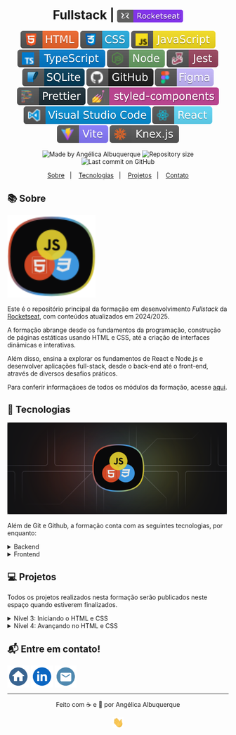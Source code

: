 ﻿<h1 align="center">
  Fullstack | <img alt="badge rocketseat" align="center" src="https://raw.githubusercontent.com/angelicaalbuquerque/badges-and-icons/refs/heads/main/badges/rocketseat.svg" width="150px;">
</h1>

<p align="center">
  <img alt="badge html" src="https://raw.githubusercontent.com/angelicaalbuquerque/badges-and-icons/f96545c39b9ff34534ee166d78e4bcef00de3928/badges/html.svg">
  <img alt="badge css" src="https://raw.githubusercontent.com/angelicaalbuquerque/badges-and-icons/f96545c39b9ff34534ee166d78e4bcef00de3928/badges/css.svg">
  <img alt="badge javascript" src="https://raw.githubusercontent.com/angelicaalbuquerque/badges-and-icons/d369e43d97e48a84cda8328adbd77b1ba280ebbf/badges/javascript.svg">
  <img alt="badge typescript" src="https://raw.githubusercontent.com/angelicaalbuquerque/badges-and-icons/main/badges/typescript.svg">
  <img alt="badge node" src="https://raw.githubusercontent.com/angelicaalbuquerque/badges-and-icons/871e146d6758e9e2ea5a4d72460badf62c91b79e/badges/node.svg">
  <img alt="badge jest" src="https://raw.githubusercontent.com/angelicaalbuquerque/badges-and-icons/871e146d6758e9e2ea5a4d72460badf62c91b79e/badges/jest.svg">
  <img alt="badge sqlite" src="https://raw.githubusercontent.com/angelicaalbuquerque/badges-and-icons/main/badges/sqlite.svg">
  <img alt="badge github" src="https://raw.githubusercontent.com/angelicaalbuquerque/badges-and-icons/9e4d919f31227382adee08274852a8b8bd308a86/badges/github.svg">
  <img alt="badge figma" src="https://raw.githubusercontent.com/angelicaalbuquerque/badges-and-icons/main/badges/figma.svg">
  <img alt="badge prettier" src="https://raw.githubusercontent.com/angelicaalbuquerque/badges-and-icons/3da3bd57de686710acb6eeca42e53d3b6327cfaf/badges/prettier-2.svg">
  <img alt="badge styled-components" src="https://raw.githubusercontent.com/angelicaalbuquerque/badges-and-icons/8fa82d31ab106319d191282263aaddd33405ec06/badges/styled-components.svg">
  <img alt="badge vscode" src="https://raw.githubusercontent.com/angelicaalbuquerque/badges-and-icons/f96545c39b9ff34534ee166d78e4bcef00de3928/badges/visual-studio-code.svg">
  <img alt="badge react" src="https://raw.githubusercontent.com/angelicaalbuquerque/badges-and-icons/main/badges/react.svg">
  <img alt="badge Vite" src="https://raw.githubusercontent.com/angelicaalbuquerque/badges-and-icons/9e4d919f31227382adee08274852a8b8bd308a86/badges/vitejs.svg">
  <img alt="badge knex" src="https://raw.githubusercontent.com/angelicaalbuquerque/badges-and-icons/main/badges/knexjs.svg">
</p>

<p align="center">
  <img alt="Made by Angélica Albuquerque" src="https://img.shields.io/badge/made%20by-Angélica Albuquerque-%20?color=cf4622">
  <img alt="Repository size" src="https://img.shields.io/github/repo-size/angelicaalbuquerque/fullstack_rocketseat?color=cf4622">
  <img alt="Last commit on GitHub" src="https://img.shields.io/github/last-commit/angelicaalbuquerque/fullstack_rocketseat?color=cf4622">
</p>

<p align="center">
  <a href="#-Sobre">Sobre</a>&nbsp;&nbsp;&nbsp;|&nbsp;&nbsp;&nbsp;
  <a href="#-Tecnologias">Tecnologias</a>&nbsp;&nbsp;&nbsp;|&nbsp;&nbsp;&nbsp;
  <a href="#-Projetos">Projetos</a>&nbsp;&nbsp;&nbsp;|&nbsp;&nbsp;&nbsp;
  <a href="#-Entre-em-contato">Contato</a>
</p>

## 📚 Sobre

<div align="left">
    <img src=".github/fullstack-logo.svg" width="200"/>
</div>

Este é o repositório principal da formação em desenvolvimento _Fullstack_ da <a href="https://rocketseat.com.br/" target="_blank">Rocketseat</a>, com conteúdos atualizados em 2024/2025.

A formação abrange desde os fundamentos da programação, construção de páginas estáticas usando HTML e CSS, até a criação de interfaces dinâmicas e interativas.

Além disso, ensina a explorar os fundamentos de React e Node.js e desenvolver aplicações full-stack, desde o back-end até o front-end, através de diversos desafios práticos.

Para conferir informaçãoes de todos os módulos da formação, acesse [aqui](https://www.rocketseat.com.br/formacao/fullstack).

## 🚀 Tecnologias

<div align="left">
    <img src=".github/rocketseat-html-css-js.svg" width="500"/>
</div>

Além de Git e Github, a formação conta com as seguintes tecnologias, por enquanto:

<details>
  <summary>Backend</summary>

- [Node.js](https://nodejs.org/)
- [Express](https://expressjs.com/)
- [Typescript](https://www.typescriptlang.org/)
- [Cors](https://www.npmjs.com/package/cors)
- [SQLite](https://www.sqlite.org/index.html)
- [KnexJS](http://knexjs.org/)
- [ESLint](https://eslint.org/)
- [Prettier](https://prettier.io/)
- [VS Code](https://code.visualstudio.com/)
- [Netlify](https://www.netlify.com/)
- [Render](https://render.com/)
- [Jest](https://jestjs.io/pt-BR/)
</details>

<details>
  <summary>Frontend</summary>

- [HTML](https://developer.mozilla.org/pt-BR/docs/Web/HTML)
- [CSS](https://developer.mozilla.org/pt-BR/docs/Web/CSS)
- [Javascript](https://developer.mozilla.org/pt-BR/docs/Web/JavaScript)
- [Typescript](https://www.typescriptlang.org/)
- [Vite](https://vitejs.dev/)
- [React](https://pt-br.reactjs.org/)
- [styled-components](https://styled-components.com/)
- [ESLint](https://eslint.org/)
- [Prettier](https://prettier.io/)
- [VS Code](https://code.visualstudio.com/)

</details>

## 💻 Projetos

Todos os projetos realizados nesta formação serão publicados neste espaço quando estiverem finalizados.

<details>
  <summary>Nível 3: Iniciando o HTML e CSS</summary>

- [🍽️ Página de Receita](https://github.com/angelicaalbuquerque/fullstack-stage03-project01_rocketseat)
- [✈️ Página de Local Turístico](https://github.com/angelicaalbuquerque/fullstack-stage03-project02_rocketseat)
</details>

<details>
  <summary>Nível 4: Avançando no HTML e CSS</summary>

- [📸 Travelgram](https://github.com/angelicaalbuquerque/fullstack-stage04-project01_rocketseat)
- [📰 Tech News](https://github.com/angelicaalbuquerque/fullstack-stage04-project02_rocketseat)
</details>

## 📬 Entre em contato!

<p align="left">
    <a href="https://www.frontangie.dev/" target="blank" style="text-decoration: none; color: unset;">
    <img align="center" src="https://raw.githubusercontent.com/angelicaalbuquerque/badges-and-icons/main/icons/circle/portfolio.svg" alt="frontangie.dev" height="50" width="50" />
  </a>
  <a href="https://linkedin.com/in/angelica-albuquerque/" target="blank" style="text-decoration: none; color: unset;">
    <img align="center" src="https://raw.githubusercontent.com/angelicaalbuquerque/badges-and-icons/main/icons/circle/linkedin.svg" alt="Linkedin" height="50" width="50" />
  </a>
  <a href="mailto:hi@frontangie.dev" target="blank" style="text-decoration: none;">
    <img align="center" src="https://raw.githubusercontent.com/angelicaalbuquerque/badges-and-icons/main/icons/circle/email.svg" alt="Email" height="50" width="50" />
  </a>
  <!-- <a href="https://twitter.com/frontangie" target="blank" style="text-decoration: none;">
    <img align="center" src="https://raw.githubusercontent.com/angelicaalbuquerque/badges-and-icons/main/icons/circle/twitter.svg" alt="Twitter" height="50" width="50" />
    </a> -->
</p>

---

<p align="center">
Feito com ☕ e 🖤 por Angélica Albuquerque
</p>

<p align="center">
<img src="https://raw.githubusercontent.com/angelicaalbuquerque/badges-and-icons/main/gif/hi.gif" width="25px" height="25px"> 
</p>
